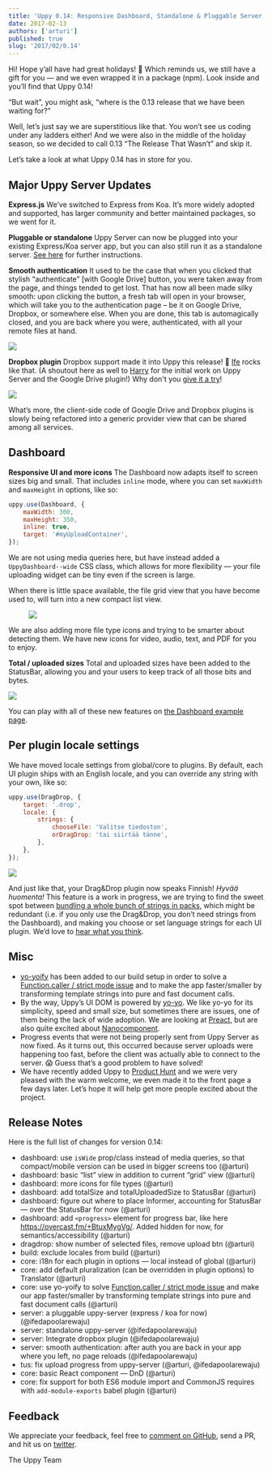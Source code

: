 ```yaml
---
title: 'Uppy 0.14: Responsive Dashboard, Standalone & Pluggable Server, Dropbox'
date: 2017-02-13
authors: ['arturi']
published: true
slug: '2017/02/0.14'
---
```


Hi! Hope y’all have had great holidays! 🎄 Which reminds us, we still have a
gift for you — and we even wrapped it in a package (npm). Look inside and you’ll
find that Uppy 0.14!

“But wait”, you might ask, “where is the 0.13 release that we have been waiting
for?”

Well, let’s just say we are superstitious like that. You won’t see us coding
under any ladders either! And we were also in the middle of the holiday season,
so we decided to call 0.13 “The Release That Wasn’t” and skip it.

Let’s take a look at what Uppy 0.14 has in store for you.

<!--truncate-->

## Major Uppy Server Updates

**Express.js** We’ve switched to Express from Koa. It’s more widely adopted and
supported, has larger community and better maintained packages, so we went for
it.

**Pluggable or standalone** Uppy Server can now be plugged into your existing
Express/Koa server app, but you can also still run it as a standalone server.
[See here](https://github.com/transloadit/uppy-server#run-as-standalone-server)
for further instructions.

**Smooth authentication** It used to be the case that when you clicked that
stylish “authenticate” \[with Google Drive] button, you were taken away from the
page, and things tended to get lost. That has now all been made silky smooth:
upon clicking the button, a fresh tab will open in your browser, which will take
you to the authentication page – be it on Google Drive, Dropbox, or somewhere
else. When you are done, this tab is automagically closed, and you are back
where you were, authenticated, with all your remote files at hand.

<img className="border" src="/img/blog/0.14/smooth-auth.png" />

**Dropbox plugin** Dropbox support made it into Uppy this release! 🎉
[Ife](https://github.com/ifedapoolarewaju) rocks like that. (A shoutout here as
well to [Harry](https://github.com/hedgerh) for the initial work on Uppy Server
and the Google Drive plugin!) Why don't you
[give it a try](https://uppy.io/examples/dashboard/)!

<img className="border" src="/img/blog/0.14/uppy-dropbox.png" />

What’s more, the client-side code of Google Drive and Dropbox plugins is slowly
being refactored into a generic provider view that can be shared among
all services.

## Dashboard

**Responsive UI and more icons** The Dashboard now adapts itself to screen sizes
big and small. That includes `inline` mode, where you can set `maxWidth` and
`maxHeight` in options, like so:

```js
uppy.use(Dashboard, {
	maxWidth: 300,
	maxHeight: 350,
	inline: true,
	target: '#myUploadContainer',
});
```

We are not using media queries here, but have instead added a
`UppyDashboard--wide` CSS class, which allows for more flexibility — your file
uploading widget can be tiny even if the screen is large.

When there is little space available, the file grid view that you have become
used to, will turn into a new compact list view.

<figure class="wide">
  <img src="/img/blog/0.14/dashboard-grid-list.jpg" />
</figure>

We are also adding more file type icons and trying to be smarter about detecting
them. We have new icons for video, audio, text, and PDF for you to enjoy.

**Total / uploaded sizes** Total and uploaded sizes have been added to the
StatusBar, allowing you and your users to keep track of all those bits and
bytes.

<img src="/img/blog/0.14/statusbar-uploaded-total-size.png" />

You can play with all of these new features on
[the Dashboard example page](https://uppy.io/examples/dashboard/).

<!--truncate-->

## Per plugin locale settings

We have moved locale settings from global/core to plugins. By default, each UI
plugin ships with an English locale, and you can override any string with your
own, like so:

```js
uppy.use(DragDrop, {
	target: '.drop',
	locale: {
		strings: {
			chooseFile: 'Valitse tiedoston',
			orDragDrop: 'tai siirtää tänne',
		},
	},
});
```

<img src="/img/blog/0.14/dnd-fi.png" />

And just like that, your Drag&Drop plugin now speaks Finnish! _Hyvää huomenta!_
This feature is a work in progress, we are trying to find the sweet spot between
[bundling a whole bunch of strings in packs](https://github.com/transloadit/uppy/blob/8c6252933813af69c1b71ec4621a7fc14dfb3ab0/src/locales/pt_BR.js),
which might be redundant (i.e. if you only use the Drag&Drop, you don’t need
strings from the Dashboard), and making you choose or set language strings for
each UI plugin. We’d love to
[hear what you think](https://github.com/transloadit/uppy/issues/42).

## Misc

- [yo-yoify](https://www.npmjs.com/package/yo-yoify) has been added to our build
  setup in order to solve a
  [Function.caller / strict mode issue](https://github.com/shama/bel#note) and
  to make the app faster/smaller by transforming template strings into pure and
  fast document calls.
- By the way, Uppy’s UI DOM is powered by
  [yo-yo](https://www.npmjs.com/package/yo-yo). We like yo-yo for its
  simplicity, speed and small size, but sometimes there are issues, one of them
  being the lack of wide adoption. We are looking at
  [Preact](https://preactjs.com/), but are also quite excited about
  [Nanocomponent](https://github.com/yoshuawuyts/nanocomponent).
- Progress events that were not being properly sent from Uppy Server as now
  fixed. As it turns out, this occurred because server uploads were happening
  too fast, before the client was actually able to connect to the server.
  :scream: Guess that’s a good problem to have solved!
- We have recently added Uppy to
  [Product Hunt](https://www.producthunt.com/posts/uppy) and we were very
  pleased with the warm welcome, we even made it to the front page a few days
  later. Let’s hope it will help get more people excited about the project.

## Release Notes

Here is the full list of changes for version 0.14:

- dashboard: use `isWide` prop/class instead of media queries, so that
  compact/mobile version can be used in bigger screens too (@arturi)
- dashboard: basic “list” view in addition to current “grid” view (@arturi)
- dashboard: more icons for file types (@arturi)
- dashboard: add totalSize and totalUploadedSize to StatusBar (@arturi)
- dashboard: figure out where to place Informer, accounting for StatusBar — over
  the StatusBar for now (@arturi)
- dashboard: add `<progress>` element for progress bar, like here
  <https://overcast.fm/+BtuxMygVg/>. Added hidden for now, for
  semantics/accessibility (@arturi)
- dragdrop: show number of selected files, remove upload btn (@arturi)
- build: exclude locales from build (@arturi)
- core: i18n for each plugin in options — local instead of global (@arturi)
- core: add default pluralization (can be overridden in plugin options) to
  Translator (@arturi)
- core: use yo-yoify to solve
  [Function.caller / strict mode issue](https://github.com/shama/bel#note) and
  make our app faster/smaller by transforming template strings into pure and
  fast document calls (@arturi)
- server: a pluggable uppy-server (express / koa for now) (@ifedapoolarewaju)
- server: standalone uppy-server (@ifedapoolarewaju)
- server: Integrate dropbox plugin (@ifedapoolarewaju)
- server: smooth authentication: after auth you are back in your app where you
  left, no page reloads (@ifedapoolarewaju)
- tus: fix upload progress from uppy-server (@arturi, @ifedapoolarewaju)
- core: basic React component — DnD (@arturi)
- core: fix support for both ES6 module import and CommonJS requires with
  `add-module-exports` babel plugin (@arturi)

## Feedback

We appreciate your feedback, feel free to
[comment on GitHub](https://github.com/transloadit/uppy/issues/), send a PR, and
hit us on [twitter](https://twitter.com/uppy_io).

The Uppy Team
